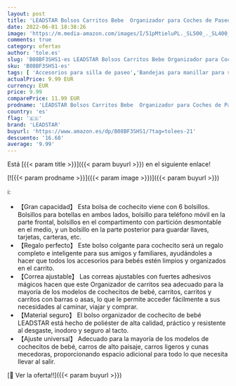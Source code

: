 ```yaml
---
layout: post
title: 'LEADSTAR Bolsos Carritos Bebe  Organizador para Coches de Paseo Bolsa Organizadora para Cochecitos Universal  Bolsa de Almacenamiento Organizador Accesorios para Cochecito Coches de Paseo para Mama'
date: 2022-06-01 18:38:26
image: 'https://m.media-amazon.com/images/I/51pMtieluPL._SL500_._SL400_.jpg'
comments: true
category: ofertas
author: 'tole.es'
slug: 'B08BF3SHS1-es LEADSTAR Bolsos Carritos Bebe Organizador para Coches de...'
sku: 'B08BF3SHS1-es'
tags: [ 'Accesorios para silla de paseo','Bandejas para manillar para silla de paseo','Bebé','Carritos, sillas de paseo y accesorios','bebe','leadstar','🇪🇸', ]
actualPrice: 9.99 EUR
currency: EUR
price: 9.99
comparePrice: 11.99 EUR
prodname: 'LEADSTAR Bolsos Carritos Bebe  Organizador para Coches de Paseo Bolsa Organizadora para Cochecitos Universal  Bolsa de Almacenamiento Organizador Accesorios para Cochecito Coches de Paseo para Mama'
country: 'es'
flag: '🇪🇸'
brand: 'LEADSTAR'
buyurl: 'https://www.amazon.es/dp/B08BF3SHS1/?tag=tolees-21'
descuento: '16.68'
average: '9.99'
---
```


Está [{{< param title >}}]({{< param buyurl >}}) en el siguiente enlace!

[![{{< param prodname >}}]({{< param image >}})]({{< param buyurl >}})

ℹ️:

- 【Gran capacidad】 Esta bolsa de cochecito viene con 6 bolsillos. Bolsillos para botellas en ambos lados, bolsillo para teléfono móvil en la parte frontal, bolsillos en el compartimento con partición desmontable en el medio, y un bolsillo en la parte posterior para guardar llaves, tarjetas, carteras, etc.
- 【Regalo perfecto】 Este bolso colgante para cochecito será un regalo completo e inteligente para sus amigos y familiares, ayudándoles a hacer que todos los accesorios para bebés estén limpios y organizados en el carrito.
- 【Correa ajustable】 Las correas ajustables con fuertes adhesivos mágicos hacen que este Organizador de carritos sea adecuado para la mayoría de los modelos de cochecitos de bebé, carritos, carritos y carritos con barras o asas, lo que le permite acceder fácilmente a sus necesidades al caminar, viajar y comprar.
- 【Material seguro】 El bolso organizador de cochecito de bebé LEADSTAR está hecho de poliéster de alta calidad, práctico y resistente al desgaste, inodoro y seguro al tacto.
- 【Ajuste universal】 Adecuado para la mayoría de los modelos de cochecitos de bebé, carros de alto paisaje, carros ligeros y cunas mecedoras, proporcionando espacio adicional para todo lo que necesita llevar al salir.

[🛒 Ver la oferta!!]({{< param buyurl >}})
